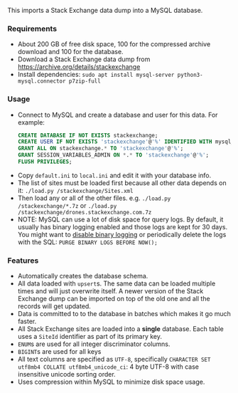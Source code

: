 This imports a Stack Exchange data dump into a MySQL database.

### Requirements

- About 200 GB of free disk space, 100 for the compressed archive download and 100 for the database.
- Download a Stack Exchange data dump from https://archive.org/details/stackexchange
- Install dependencies: `sudo apt install mysql-server python3-mysql.connector p7zip-full`

### Usage

- Connect to MySQL and create a database and user for this data. For example:
   ```sql
   CREATE DATABASE IF NOT EXISTS stackexchange;
   CREATE USER IF NOT EXISTS 'stackexchange'@'%' IDENTIFIED WITH mysql_native_password  BY 'my-password';
   GRANT ALL ON stackexchange.* TO 'stackexchange'@'%';
   GRANT SESSION_VARIABLES_ADMIN ON *.* TO 'stackexchange'@'%';
   FLUSH PRIVILEGES;
   ```
- Copy `default.ini` to `local.ini` and edit it with your database info.
- The list of sites must be loaded first because all other data depends on it: `./load.py /stackexchange/Sites.xml`
- Then load any or all of the other files. e.g. `./load.py /stackexchange/*.7z` or `./load.py /stackexchange/drones.stackexchange.com.7z`
- NOTE: MySQL can use a lot of disk space for query logs. By default, it usually has binary logging enabled and those logs are kept for 30 days. You might want to [disable binary logging](https://dba.stackexchange.com/questions/72770/disable-mysql-binary-logging-with-log-bin-variable) or periodically delete the logs with the SQL: `PURGE BINARY LOGS BEFORE NOW();`

### Features

- Automatically creates the database schema.
- All data loaded with `upsert`s. The same data can be loaded multiple times and will just overwrite itself. A newer version of the Stack Exchange dump can be imported on top of the old one and all the records will get updated.
- Data is committed to to the database in batches which makes it go much faster.
- All Stack Exchange sites are loaded into a **single** database. Each table uses a `SiteId` identifier as part of its primary key.
- `ENUM`s are used for all integer discriminator columns.
- `BIGINT`s are used for all keys
- All text columns are specified as `UTF-8`, specifically `CHARACTER SET utf8mb4 COLLATE utf8mb4_unicode_ci`: 4 byte UTF-8 with case insensitive unicode sorting order.
- Uses compression within MySQL to minimize disk space usage.

